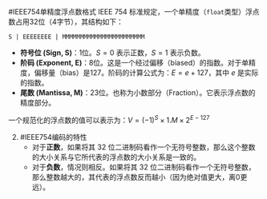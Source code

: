 #IEEE754单精度浮点数格式 IEEE 754 标准规定，一个单精度（`float`类型）浮点数占用32位（4字节），其结构如下：

`S | EEEEEEEE | MMMMMMMMMMMMMMMMMMMMMMM`

*   **符号位 (Sign, S)**：1位。$S=0$ 表示正数，$S=1$ 表示负数。
*   **阶码 (Exponent, E)**：8位。这是一个经过偏移（biased）的指数。对于单精度，偏移量（bias）是127。阶码的计算公式为：$E = e + 127$，其中 $e$ 是实际的指数。
*   **尾数 (Mantissa, M)**：23位。也称为小数部分（Fraction）。它表示浮点数的精度部分。

一个规范化的浮点数的值可以表示为：$V = (-1)^S \times 1.M \times 2^{E-127}$

2. #IEEE754编码的特性 
	*   对于**正数**，如果将其 32 位二进制码看作一个无符号整数，那么这个整数的大小关系与它所代表的浮点数的大小关系是一致的。
	*   对于**负数**，情况则相反。如果将其 32 位二进制码看作一个无符号整数，那么整数越大的，其代表的浮点数反而越小（因为绝对值更大，离0更远）。